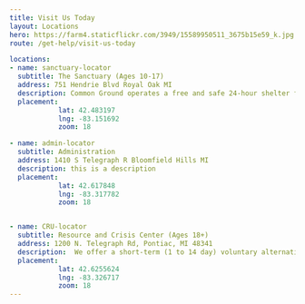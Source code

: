 ```yaml
---
title: Visit Us Today
layout: Locations
hero: https://farm4.staticflickr.com/3949/15589950511_3675b15e59_k.jpg
route: /get-help/visit-us-today

locations:
- name: sanctuary-locator
  subtitle: The Sanctuary (Ages 10-17)
  address: 751 Hendrie Blvd Royal Oak MI
  description: Common Ground operates a free and safe 24-hour shelter for at-risk youth. The Sanctuary offers a 3-week residential program, out-patient counseling, and provides trauma-informed care to youth and families in crisis. The goal of this program is family reunification. To learn more, call 1.248.547.2260.
  placement:
            lat: 42.483197
            lng: -83.151692
            zoom: 18

- name: admin-locator
  subtitle: Administration
  address: 1410 S Telegraph R Bloomfield Hills MI
  description: this is a description
  placement: 
            lat: 42.617848
            lng: -83.317782
            zoom: 18


- name: CRU-locator
  subtitle: Resource and Crisis Center (Ages 18+)
  address: 1200 N. Telegraph Rd, Pontiac, MI 48341
  description:  We offer a short-term (1 to 14 day) voluntary alternative to inpatient psyc    hiatric hospitalization for adults ready to actively participate in a trauma-informed, rec    overy focused treatment environment. Services include psychiatric medication review, group     therapy, skills groups, recovery coaching, art therapy and coordinated discharge planning    . Note- Admission to the Crisis Residential Unit requires prior authorization through our     Oakland Assessment Crisis Intervention Service (OACIS).
  placement:
            lat: 42.6255624
            lng: -83.326717
            zoom: 18
---
```

